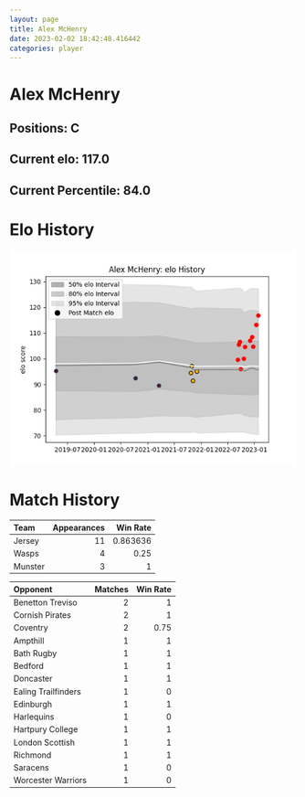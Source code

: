```yaml
---  
layout: page  
title: Alex McHenry  
date: 2023-02-02 18:42:48.416442  
categories: player  
---
```

# Alex McHenry

## Positions: C

## Current elo: 117.0

## Current Percentile: 84.0

# Elo History


![elo history](history_AlexMcHenry.png)
# Match History


| Team    |   Appearances |   Win Rate |
|:--------|--------------:|-----------:|
| Jersey  |            11 |   0.863636 |
| Wasps   |             4 |   0.25     |
| Munster |             3 |   1        |

| Opponent            |   Matches |   Win Rate |
|:--------------------|----------:|-----------:|
| Benetton Treviso    |         2 |       1    |
| Cornish Pirates     |         2 |       1    |
| Coventry            |         2 |       0.75 |
| Ampthill            |         1 |       1    |
| Bath Rugby          |         1 |       1    |
| Bedford             |         1 |       1    |
| Doncaster           |         1 |       1    |
| Ealing Trailfinders |         1 |       0    |
| Edinburgh           |         1 |       1    |
| Harlequins          |         1 |       0    |
| Hartpury College    |         1 |       1    |
| London Scottish     |         1 |       1    |
| Richmond            |         1 |       1    |
| Saracens            |         1 |       0    |
| Worcester Warriors  |         1 |       0    |